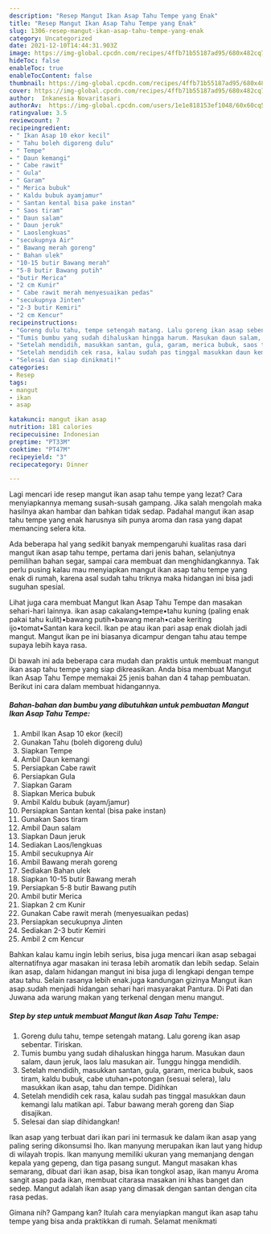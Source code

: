```yaml
---
description: "Resep Mangut Ikan Asap Tahu Tempe yang Enak"
title: "Resep Mangut Ikan Asap Tahu Tempe yang Enak"
slug: 1306-resep-mangut-ikan-asap-tahu-tempe-yang-enak
category: Uncategorized
date: 2021-12-10T14:44:31.903Z
image: https://img-global.cpcdn.com/recipes/4ffb71b55187ad95/680x482cq70/mangut-ikan-asap-tahu-tempe-foto-resep-utama.jpg
hideToc: false
enableToc: true
enableTocContent: false
thumbnail: https://img-global.cpcdn.com/recipes/4ffb71b55187ad95/680x482cq70/mangut-ikan-asap-tahu-tempe-foto-resep-utama.jpg
cover: https://img-global.cpcdn.com/recipes/4ffb71b55187ad95/680x482cq70/mangut-ikan-asap-tahu-tempe-foto-resep-utama.jpg
author:  Inkanesia Novaritasari
authorAv:  https://img-global.cpcdn.com/users/1e1e818153ef1048/60x60cq50/avatar.jpg
ratingvalue: 3.5
reviewcount: 7
recipeingredient:
- " Ikan Asap 10 ekor kecil"
- " Tahu boleh digoreng dulu"
- " Tempe"
- " Daun kemangi"
- " Cabe rawit"
- " Gula"
- " Garam"
- " Merica bubuk"
- " Kaldu bubuk ayamjamur"
- " Santan kental bisa pake instan"
- " Saos tiram"
- " Daun salam"
- " Daun jeruk"
- " Laoslengkuas"
- "secukupnya Air"
- " Bawang merah goreng"
- " Bahan ulek"
- "10-15 butir Bawang merah"
- "5-8 butir Bawang putih"
- "butir Merica"
- "2 cm Kunir"
- " Cabe rawit merah menyesuaikan pedas"
- "secukupnya Jinten"
- "2-3 butir Kemiri"
- "2 cm Kencur"
recipeinstructions:
- "Goreng dulu tahu, tempe setengah matang. Lalu goreng ikan asap sebentar. Tiriskan."
- "Tumis bumbu yang sudah dihaluskan hingga harum. Masukan daun salam, daun jeruk, laos lalu masukan air. Tunggu hingga mendidih."
- "Setelah mendidih, masukkan santan, gula, garam, merica bubuk, saos tiram, kaldu bubuk, cabe utuhan+potongan (sesuai selera), lalu masukkan ikan asap, tahu dan tempe. Didihkan"
- "Setelah mendidih cek rasa, kalau sudah pas tinggal masukkan daun kemangi lalu matikan api. Tabur bawang merah goreng dan Siap disajikan."
- "Selesai dan siap dinikmati!"
categories:
- Resep
tags:
- mangut
- ikan
- asap

katakunci: mangut ikan asap 
nutrition: 181 calories
recipecuisine: Indonesian
preptime: "PT33M"
cooktime: "PT47M"
recipeyield: "3"
recipecategory: Dinner

---
```



Lagi mencari ide resep mangut ikan asap tahu tempe yang lezat? Cara menyiapkannya memang susah-susah gampang. Jika salah mengolah maka hasilnya akan hambar dan bahkan tidak sedap. Padahal mangut ikan asap tahu tempe yang enak harusnya sih punya aroma dan rasa yang dapat memancing selera kita.


Ada beberapa hal yang sedikit banyak mempengaruhi kualitas rasa dari mangut ikan asap tahu tempe, pertama dari jenis bahan, selanjutnya pemilihan bahan segar, sampai cara membuat dan menghidangkannya. Tak perlu pusing kalau mau menyiapkan mangut ikan asap tahu tempe yang enak di rumah, karena asal sudah tahu triknya maka hidangan ini bisa jadi suguhan spesial.

Lihat juga cara membuat Mangut Ikan Asap Tahu Tempe dan masakan sehari-hari lainnya. ikan asap cakalang•tempe•tahu kuning (paling enak pakai tahu kulit)•bawang putih•bawang merah•cabe keriting ijo•tomat•Santan kara kecil. Ikan pe atau ikan pari asap enak diolah jadi mangut. Mangut ikan pe ini biasanya dicampur dengan tahu atau tempe supaya lebih kaya rasa.


Di bawah ini ada beberapa cara mudah dan praktis untuk membuat mangut ikan asap tahu tempe yang siap dikreasikan. Anda bisa membuat Mangut Ikan Asap Tahu Tempe memakai 25 jenis bahan dan 4 tahap pembuatan. Berikut ini cara dalam membuat hidangannya.

<!--inarticleads1-->

##### Bahan-bahan dan bumbu yang dibutuhkan untuk pembuatan Mangut Ikan Asap Tahu Tempe:

1. Ambil  Ikan Asap 10 ekor (kecil)
1. Gunakan  Tahu (boleh digoreng dulu)
1. Siapkan  Tempe
1. Ambil  Daun kemangi
1. Persiapkan  Cabe rawit
1. Persiapkan  Gula
1. Siapkan  Garam
1. Siapkan  Merica bubuk
1. Ambil  Kaldu bubuk (ayam/jamur)
1. Persiapkan  Santan kental (bisa pake instan)
1. Gunakan  Saos tiram
1. Ambil  Daun salam
1. Siapkan  Daun jeruk
1. Sediakan  Laos/lengkuas
1. Ambil secukupnya Air
1. Ambil  Bawang merah goreng
1. Sediakan  Bahan ulek
1. Siapkan 10-15 butir Bawang merah
1. Persiapkan 5-8 butir Bawang putih
1. Ambil butir Merica
1. Siapkan 2 cm Kunir
1. Gunakan  Cabe rawit merah (menyesuaikan pedas)
1. Persiapkan secukupnya Jinten
1. Sediakan 2-3 butir Kemiri
1. Ambil 2 cm Kencur


Bahkan kalau kamu ingin lebih serius, bisa juga mencari ikan asap sebagai alternatifnya agar masakan ini terasa lebih aromatik dan lebih sedap. Selain ikan asap, dalam hidangan mangut ini bisa juga di lengkapi dengan tempe atau tahu. Selain rasanya lebih enak.juga kandungan gizinya Mangut ikan asap.sudah menjadi hidangan sehari hari masyarakat Pantura. Di Pati dan Juwana ada warung makan yang terkenal dengan menu mangut. 

<!--inarticleads2-->

##### Step by step untuk membuat Mangut Ikan Asap Tahu Tempe:

1. Goreng dulu tahu, tempe setengah matang. Lalu goreng ikan asap sebentar. Tiriskan.
1. Tumis bumbu yang sudah dihaluskan hingga harum. Masukan daun salam, daun jeruk, laos lalu masukan air. Tunggu hingga mendidih.
1. Setelah mendidih, masukkan santan, gula, garam, merica bubuk, saos tiram, kaldu bubuk, cabe utuhan+potongan (sesuai selera), lalu masukkan ikan asap, tahu dan tempe. Didihkan
1. Setelah mendidih cek rasa, kalau sudah pas tinggal masukkan daun kemangi lalu matikan api. Tabur bawang merah goreng dan Siap disajikan.
1. Selesai dan siap dihidangkan!

Ikan asap yang terbuat dari ikan pari ini termasuk ke dalam ikan asap yang paling sering dikonsumsi lho. Ikan manyung merupakan ikan laut yang hidup di wilayah tropis. Ikan manyung memiliki ukuran yang memanjang dengan kepala yang gepeng, dan tiga pasang sungut. Mangut masakan khas semarang, dibuat dari ikan asap, bisa ikan tongkol asap, ikan manyu Aroma sangit asap pada ikan, membuat citarasa masakan ini khas banget dan sedep. Mangut adalah ikan asap yang dimasak dengan santan dengan cita rasa pedas. 

Gimana nih? Gampang kan? Itulah cara menyiapkan mangut ikan asap tahu tempe yang bisa anda praktikkan di rumah. Selamat menikmati
